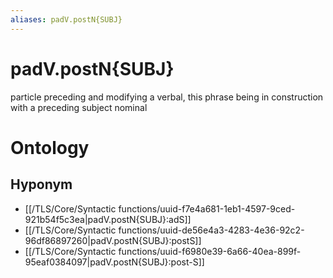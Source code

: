 ```yaml
---
aliases: padV.postN{SUBJ}
---
```

# padV.postN{SUBJ}

particle preceding and modifying a verbal, this phrase being in construction with a preceding subject nominal
# Ontology

## Hyponym
- [[/TLS/Core/Syntactic functions/uuid-f7e4a681-1eb1-4597-9ced-921b54f5c3ea|padV.postN{SUBJ}:adS]]
- [[/TLS/Core/Syntactic functions/uuid-de56e4a3-4283-4e36-92c2-96df86897260|padV.postN{SUBJ}:postS]]
- [[/TLS/Core/Syntactic functions/uuid-f6980e39-6a66-40ea-899f-95eaf0384097|padV.postN{SUBJ}:post-S]]